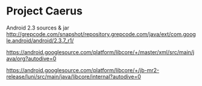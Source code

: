 # Project Caerus

Android 2.3 sources & jar
http://grepcode.com/snapshot/repository.grepcode.com/java/ext/com.google.android/android/2.3.7_r1/

https://android.googlesource.com/platform/libcore/+/master/xml/src/main/java/org?autodive=0

https://android.googlesource.com/platform/libcore/+/jb-mr2-release/luni/src/main/java/libcore/internal?autodive=0
